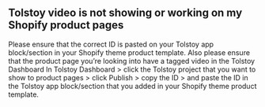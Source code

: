 ## Tolstoy video is not showing or working on my Shopify product pages

Please ensure that the correct ID is pasted on your Tolstoy app block/section in your Shopify theme product template. Also please ensure that the product page you’re looking into have a tagged video in the Tolstoy Dashboard
In Tolstoy Dashboard > click the Tolstoy project that you want to show to product pages > click Publish > copy the ID > and paste the ID in the Tolstoy app block/section that you added in your Shopify theme product template.
